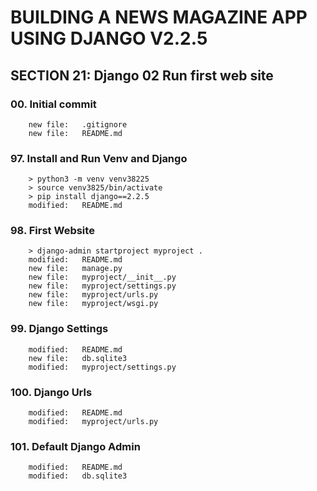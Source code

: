 # BUILDING A NEWS MAGAZINE APP USING DJANGO V2.2.5


## SECTION 21: Django 02 Run first web site


### 00. Initial commit

        new file:   .gitignore
        new file:   README.md

### 97. Install and Run Venv and Django

        > python3 -m venv venv38225
        > source venv3825/bin/activate
        > pip install django==2.2.5
        modified:   README.md

### 98. First Website

        > django-admin startproject myproject .
        modified:   README.md
        new file:   manage.py
        new file:   myproject/__init__.py
        new file:   myproject/settings.py
        new file:   myproject/urls.py
        new file:   myproject/wsgi.py 
              
### 99. Django Settings

        modified:   README.md
        new file:   db.sqlite3
        modified:   myproject/settings.py

### 100. Django Urls

        modified:   README.md
        modified:   myproject/urls.py

### 101. Default Django Admin

        modified:   README.md
        modified:   db.sqlite3